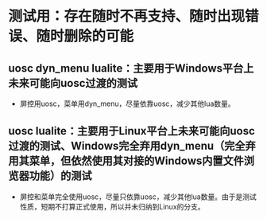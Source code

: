 # 测试用：存在随时不再支持、随时出现错误、随时删除的可能

## uosc dyn_menu lualite：主要用于Windows平台上未来可能向uosc过渡的测试
* 屏控用uosc，菜单用dyn_menu，尽量依靠uosc，减少其他lua数量。

## uosc lualite：主要用于Linux平台上未来可能向uosc过渡的测试、Windows完全弃用dyn_menu（完全弃用其菜单，但依然使用其对接的Windows内置文件浏览器功能）的测试
* 屏控和菜单完全使用uosc，尽量只依靠uosc，减少其他lua数量。由于是测试性质，短期不打算正式使用，所以并未归纳到Linux的分支。
